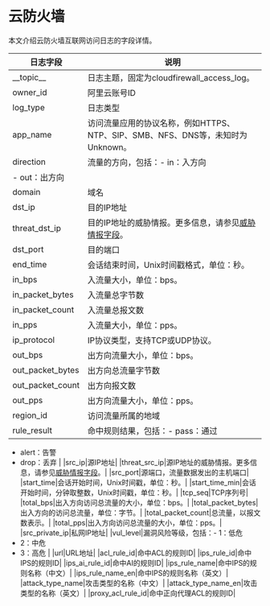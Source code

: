# 云防火墙

本文介绍云防火墙互联网访问日志的字段详情。

|日志字段|说明|
|----|--|
|\_\_topic\_\_|日志主题，固定为cloudfirewall\_access\_log。|
|owner\_id|阿里云账号ID|
|log\_type|日志类型|
|app\_name|访问流量应用的协议名称，例如HTTPS、NTP、SIP、SMB、NFS、DNS等，未知时为Unknown。|
|direction|流量的方向，包括：-   in：入方向
-   out：出方向 |
|domain|域名|
|dst\_ip|目的IP地址|
|threat\_dst\_ip|目的IP地址的威胁情报。更多信息，请参见[威胁情报字段](/cn.zh-CN/应用中心（App）/日志审计服务/生成威胁情报.md)。|
|dst\_port|目的端口|
|end\_time|会话结束时间，Unix时间戳格式，单位：秒。|
|in\_bps|入流量大小，单位：bps。|
|in\_packet\_bytes|入流量总字节数|
|in\_packet\_count|入流量总报文数|
|in\_pps|入流量大小，单位：pps。|
|ip\_protocol|IP协议类型，支持TCP或UDP协议。|
|out\_bps|出方向流量大小，单位：bps。|
|out\_packet\_bytes|出方向总流量字节数|
|out\_packet\_count|出方向报文数|
|out\_pps|出方向流量大小，单位：pps。|
|region\_id|访问流量所属的地域|
|rule\_result|命中规则结果，包括：-   pass：通过
-   alert：告警
-   drop：丢弃 |
|src\_ip|源IP地址|
|threat\_src\_ip|源IP地址的威胁情报。更多信息，请参见[威胁情报字段](/cn.zh-CN/应用中心（App）/日志审计服务/生成威胁情报.md)。|
|src\_port|源端口，流量数据发出的主机端口|
|start\_time|会话开始时间，Unix时间戳，单位：秒。|
|start\_time\_min|会话开始时间，分钟取整数，Unix时间戳，单位：秒。|
|tcp\_seq|TCP序列号|
|total\_bps|出入方向访问总流量的大小，单位：bps。|
|total\_packet\_bytes|出入方向的访问总流量，单位：字节。|
|total\_packet\_count|总流量，以报文数表示。|
|total\_pps|出入方向访问总流量的大小，单位：pps。|
|src\_private\_ip|私网IP地址|
|vul\_level|漏洞风险等级，包括：-   1：低危
-   2：中危
-   3：高危 |
|url|URL地址|
|acl\_rule\_id|命中ACL的规则ID|
|ips\_rule\_id|命中IPS的规则ID|
|ips\_ai\_rule\_id|命中AI的规则ID|
|ips\_rule\_name|命中IPS的规则名称（中文）|
|ips\_rule\_name\_en|命中IPS的规则名称（英文）|
|attack\_type\_name|攻击类型的名称（中文）|
|attack\_type\_name\_en|攻击类型的名称（英文）|
|proxy\_acl\_rule\_id|命中正向代理ACL的规则ID|

